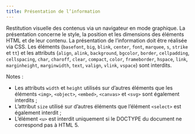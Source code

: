 ```yaml
---
title: Présentation de l’information
---
```


Restitution visuelle des contenus via un navigateur en mode graphique. La présentation concerne le style, la position et les dimensions des éléments HTML et de leur contenu. La présentation de l’information doit être réalisée via CSS.
Les éléments (`basefont`, `big`, `blink`, `center`, `font`, `marquee`, `s`, `strike` et `tt`) et les attributs (`align`, `alink`, `background`, `bgcolor`, `border`, `cellpadding`, `cellspacing`, `char`, `charoff`, `clear`, `compact`, `color`, `frameborder`, `hspace`, `link`, `marginheight`, `marginwidth`, `text`, `valign`, `vlink`, `vspace`) sont interdits.

Notes :

- Les attributs `width` et `height` utilisés sur d’autres éléments que les éléments `<img>`, `<object>`, `<embed>`, `<canvas>` et `<svg>` sont également interdits ;
- L’attribut `size` utilisé sur d’autres éléments que l’élément `<select>` est également interdit ;
- L’élément `<u>` est interdit uniquement si le DOCTYPE du document ne correspond pas à HTML 5.
